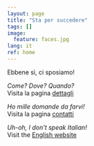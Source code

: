 ```yaml
---
layout: page
title: "Sta per succedere"
tags: []
image:
  feature: faces.jpg
lang: it
ref: home
---
```


Ebbene sì, ci sposiamo!   

<span style="font-style:italic">Come? Dove? Quando? </span>   
Visita la pagina [dettagli](/dettagli)    

<span style="font-style:italic">Ho mille domande da farvi!</span>   
Visita la pagina [contatti](/contatti)  

<span style="font-style:italic">Uh-oh, I don't speak Italian!</span>    
Visit the [English website](../)
